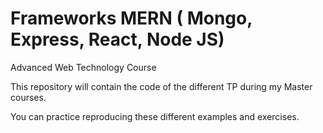 # Frameworks MERN ( Mongo, Express, React, Node JS)

Advanced Web Technology Course

This repository will contain the code of the different TP during my Master courses.

You can practice reproducing these different examples and exercises.
